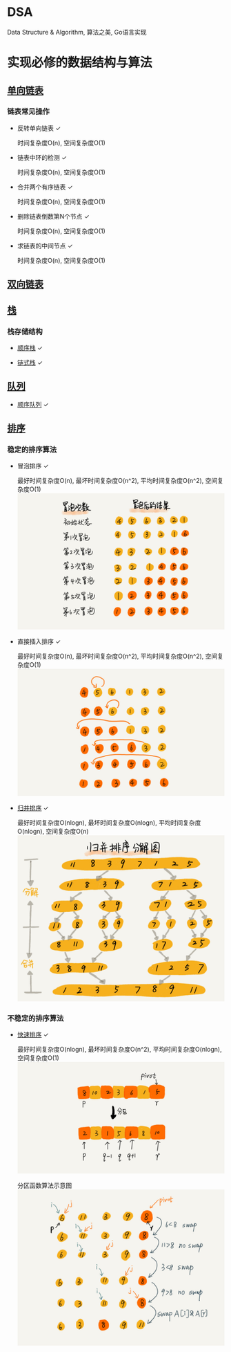 # DSA
 Data Structure &amp; Algorithm, 算法之美, Go语言实现

# 实现必修的数据结构与算法

## [单向链表](https://github.com/cocos543/DSA/blob/master/core/linkedlist/singly_linked_list.go)

### 链表常见操作
* 反转单向链表 ✓

    时间复杂度O(n), 空间复杂度O(1)

* 链表中环的检测 ✓

    时间复杂度O(n), 空间复杂度O(1)

* 合并两个有序链表 ✓

    时间复杂度O(n), 空间复杂度O(1)

* 删除链表倒数第N个节点 ✓

    时间复杂度O(n), 空间复杂度O(1)

* 求链表的中间节点 ✓

    时间复杂度O(n), 空间复杂度O(1)

## [双向链表](https://github.com/cocos543/DSA/blob/master/core/linkedlist/double_linked_lists.go)

## [栈](https://github.com/cocos543/DSA/blob/master/core/stack)

### 栈存储结构
* [顺序栈](https://github.com/cocos543/DSA/blob/master/core/stack/stack_sequential_storage.go) ✓

* [链式栈](https://github.com/cocos543/DSA/blob/master/core/stack/stack_linked_storage.go) ✓

## [队列](https://github.com/cocos543/DSA/blob/master/core/queue)

* [顺序队列](https://github.com/cocos543/DSA/blob/master/core/queue/queue.go) ✓

## [排序](https://github.com/cocos543/DSA/blob/master/core/sort)

### 稳定的排序算法

* 冒泡排序 ✓

    最好时间复杂度O(n), 最坏时间复杂度O(n^2), 平均时间复杂度O(n^2), 空间复杂度O(1)
![image](https://github.com/cocos543/DSA/blob/master/resource/img/BubbleSort.jpg)

* 直接插入排序 ✓

    最好时间复杂度O(n), 最坏时间复杂度O(n^2), 平均时间复杂度O(n^2), 空间复杂度O(1)
![image](https://github.com/cocos543/DSA/blob/master/resource/img/StraightInsertionSort.jpg)

* [归并排序](https://github.com/cocos543/DSA/blob/master/core/sort/sort_merging.go) ✓

    最好时间复杂度O(nlogn), 最坏时间复杂度O(nlogn), 平均时间复杂度O(nlogn), 空间复杂度O(n)
![image](https://github.com/cocos543/DSA/blob/master/resource/img/MergingSort.jpg)

### 不稳定的排序算法

* [快速排序](https://github.com/cocos543/DSA/blob/master/core/sort/sort_quick.go) ✓

    最好时间复杂度O(nlogn), 最坏时间复杂度O(n^2), 平均时间复杂度O(nlogn), 空间复杂度O(1)
![image](https://github.com/cocos543/DSA/blob/master/resource/img/QuickSort.jpg)

    分区函数算法示意图
![image](https://github.com/cocos543/DSA/blob/master/resource/img/QuickSortPartition.jpg)
